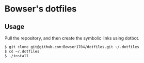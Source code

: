 # Bowser's dotfiles

## Usage

Pull the repository, and then create the symbolic links using dotbot.

```bash
$ git clone git@github.com:Bowser1704/dotfiles.git ~/.dotfiles
$ cd ~/.dotfiles
$ ./install
```
